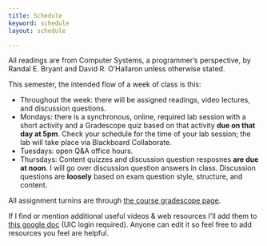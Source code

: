 ```yaml
---
title: Schedule
keyword: schedule
layout: schedule

---
```


All readings are from Computer Systems, a programmer’s perspective, by Randal E. Bryant and David R.
O’Hallaron unless otherwise stated.

This semester, the intended flow of a week of class is this:

*  Throughout the week: there will be assigned readings, video lectures, and discussion questions.
*  Mondays: there is a synchronous, online, required lab session with a short activity and a
   Gradescope quiz based on that activity **due on that day at 5pm**. Check your schedule for the
   time of your lab session; the lab will take place via Blackboard Collaborate.
*  Tuesdays: open Q&A office hours. 
*  Thursdays: Content quizzes and discussion question resposnes **are due at noon**. I will go over
   discussion question answers in class. Discussion questions are **loosely** based on exam question
   style, structure, and content.

All assignment turnins are through [the course gradescope page]({{site.gradescope}}).

If I find or mention additional useful videos & web resources I'll add them to [this
google
doc](https://docs.google.com/document/d/18yzSKrb-nhL_CrJ7BHqOJPN5DobB9jnDvnFG2j3k0g8/edit)
(UIC login required). Anyone can edit it so feel free to add resources you feel are helpful.